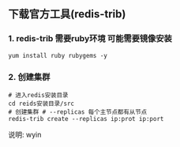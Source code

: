 ## 下载官方工具(redis-trib)
### 1. redis-trib 需要ruby环境 可能需要镜像安装
``` shell
yum install ruby rubygems -y
```
### 2. 创建集群
```shell
# 进入redis安装目录
cd reids安装目录/src
# 创建集群 # --replicas 每个主节点都有从节点
redis-trib create --replicas ip:prot ip:port
```
说明:  wyin